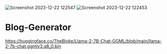 ![Screenshot 2023-12-22 122547](https://github.com/djdhairya/Blog-Generator/assets/99894946/bc21d690-14da-4a23-9b7b-8de5b511c45b)
![Screenshot 2023-12-22 122453](https://github.com/djdhairya/Blog-Generator/assets/99894946/1f323e13-5e82-44ea-a43e-f7b2fcebdf77)
# Blog-Generator
https://huggingface.co/TheBloke/Llama-2-7B-Chat-GGML/blob/main/llama-2-7b-chat.ggmlv3.q8_0.bin
